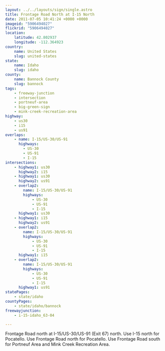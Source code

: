 ```yaml
---
layout: ../../layouts/sign/single.astro
title: Frontage Road North at I-15 North
date: 2011-07-05 10:41:24 +0000 +0000
imageid: "5906494027"
flickrid: "5906494027"
location:
    latitude: 42.802937
    longitude: -112.364923
country:
    name: United States
    slug: united-states
state:
    name: Idaho
    slug: idaho
county:
    name: Bannock County
    slug: bannock
tags:
    - freeway-junction
    - intersection
    - portneuf-area
    - big-green-sign
    - mink-creek-recreation-area
highway:
    - us30
    - i15
    - us91
overlaps:
    - name: I-15/US-30/US-91
      highways:
        - US-30
        - US-91
        - I-15
intersections:
    - highway1: us30
      highway2: i15
    - highway1: us30
      highway2: us91
    - overlap2:
        name: I-15/US-30/US-91
        highways:
            - US-30
            - US-91
            - I-15
      highway1: us30
    - highway1: i15
      highway2: us91
    - overlap2:
        name: I-15/US-30/US-91
        highways:
            - US-30
            - US-91
            - I-15
      highway1: i15
    - overlap2:
        name: I-15/US-30/US-91
        highways:
            - US-30
            - US-91
            - I-15
      highway1: us91
statePages:
    - state/idaho
countyPages:
    - state/idaho/bannock
freewayjunction:
    - i-15-idaho_63-04

---
```

Frontage Road north at I-15/US-30/US-91 (Exit 67) north.  Use I-15 north for Pocatello.  Use Frontage Road north for Pocatello.  Use Frontage Road south for Portneuf Area and Mink Creek Recreation Area.